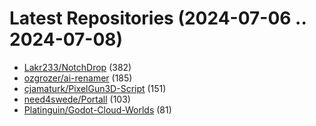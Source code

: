 # Latest Repositories (2024-07-06 .. 2024-07-08)

- [Lakr233/NotchDrop](https://github.com/Lakr233/NotchDrop) (382)
- [ozgrozer/ai-renamer](https://github.com/ozgrozer/ai-renamer) (185)
- [cjamaturk/PixelGun3D-Script](https://github.com/cjamaturk/PixelGun3D-Script) (151)
- [need4swede/Portall](https://github.com/need4swede/Portall) (103)
- [Platinguin/Godot-Cloud-Worlds](https://github.com/Platinguin/Godot-Cloud-Worlds) (81)
